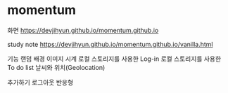 # momentum

화면
https://devjihyun.github.io/momentum.github.io

study note
https://devjihyun.github.io/momentum.github.io/vanilla.html

기능
 랜덤 배경 이미지
 시계
 로컬 스토리지를 사용한 Log-in
 로컬 스토리지를 사용한 To do list
 날씨와 위치(Geolocation)


 추가하기
 로그아웃
 반응형
